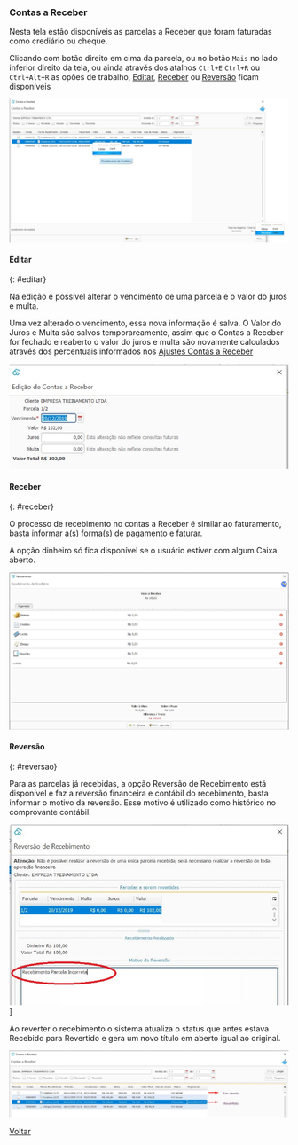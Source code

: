### Contas a Receber

Nesta tela estão disponíveis as parcelas a Receber que foram faturadas como crediário ou cheque.

Clicando com botão direito em cima da parcela,  ou no botão `Mais` no lado inferior direito da tela, ou ainda através dos atalhos  `Ctrl+E` `Ctrl+R` ou `Ctrl+Alt+R` as opões de trabalho, [Editar](financeiro_contas_receber.md#editar), [Receber](financeiro_contas_receber.md#receber) ou [Reversão](financeiro_contas_receber.md#reversao) ficam disponíveis



![](images/financeiro_contas_receber.jpg)

#### Editar
{: #editar}


Na edição é possível alterar o vencimento de uma parcela e o valor do juros e multa. 

Uma vez alterado o vencimento, essa nova informação é salva. O Valor do Juros e Multa são salvos temporareamente, assim que o Contas a Receber for fechado e reaberto o valor do juros e multa são novamente calculados através dos percentuais informados nos [Ajustes Contas a Receber](ajustes_contas_receber.md)



![](images/financeiro_contas_receber.editar.jpg)



#### Receber
{: #receber}

O processo de recebimento no contas a Receber é similar ao faturamento, basta informar a(s) forma(s) de pagamento e faturar. 

A opção dinheiro só fica disponível se o usuário estiver com algum Caixa aberto.

![](images/financeiro_contas_receber_receber.jpg)



#### Reversão
{: #reversao}

Para as parcelas já recebidas, a opção Reversão de Recebimento está disponível e faz a reversão financeira e contábil do recebimento, basta informar o motivo da reversão. Esse motivo é utilizado como histórico no comprovante contábil.

![](images/financeiro_contas_receber_reversao.jpg)]



Ao reverter o recebimento o sistema atualiza o status que antes estava Recebido para Revertido e gera um novo título em aberto igual ao original.

![](images/financeiro_contas_receber_revertido.jpg)

[Voltar](financeiro.md)

